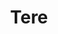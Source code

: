 ---
title: Tere
date: 
draft: false

# descripcion
description : Ovalo doble contorno

materials: Plata 925

color: Opalo turquesa

dimensions: 1,5cm

code: 02-08-0051

type: "Dijes"

categories: []

price: $3.040,00

# Images
# first image will be shown in the product page
images:
  # - image: "images/path_to_image"
  # La ubicacion de las imagenes es imagenes/Dijes/Dijes.Opalo/02-08-0051-tere
  - image: "./images/dijes/opalo/02-08-0051-ovalo-doble-contorno_a.JPG"
  - image: "./images/dijes/opalo/02-08-0051-ovalo-doble-contorno_b.JPG"
---